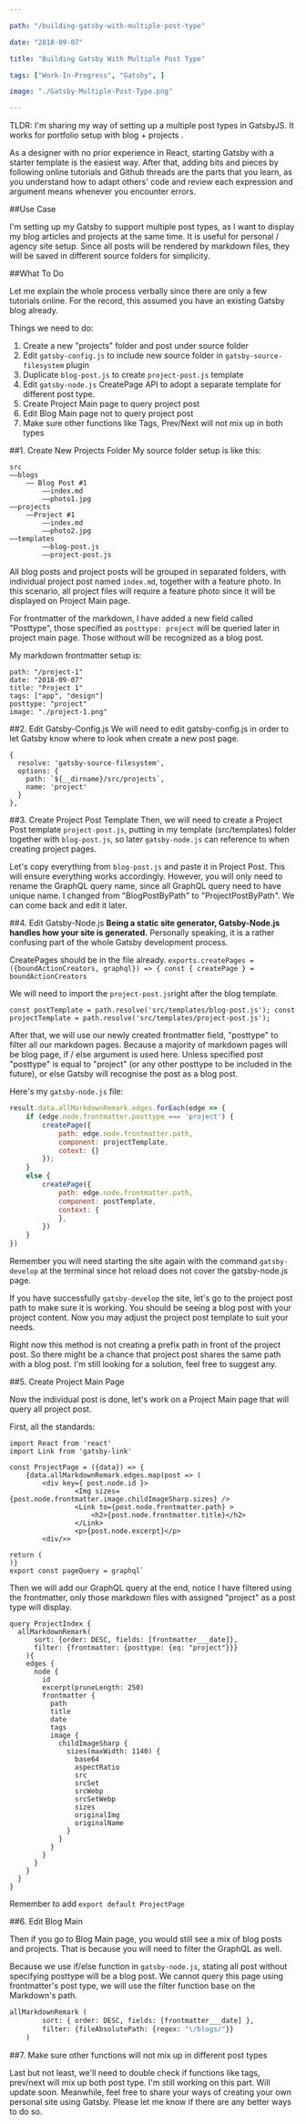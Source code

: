 ```yaml
---

path: "/building-gatsby-with-multiple-post-type"

date: "2018-09-07"

title: "Building Gatsby With Multiple Post Type"

tags: ["Work-In-Progress", "Gatsby", ]

image: "./Gatsby-Multiple-Post-Type.png"

---
```


TLDR: I'm sharing my way of setting up a multiple post types in GatsbyJS. It works for portfolio setup with blog + projects . 

As a designer with no prior experience in React, starting Gatsby with a starter template is the easiest way. After that, adding bits and pieces by following online tutorials and Github threads are the parts that you learn, as you understand how to adapt others' code and review each expression and argument means whenever you encounter errors.

##Use Case

I'm setting up my Gatsby to support multiple post types, as I want to display my blog articles and projects at the same time. It is useful for personal / agency site setup. Since all posts will be rendered by markdown files, they will be saved in different source folders for simplicity.   

##What To Do

Let me explain the whole process verbally since there are only a few tutorials online. For the record, this assumed you have an existing Gatsby blog already.  

Things we need to do:

1. Create a new "projects" folder and post under source folder
2. Edit `gatsby-config.js` to include new source folder in `gatsby-source-filesystem` plugin
3. Duplicate `blog-post.js` to create `project-post.js` template
3. Edit `gatsby-node.js` CreatePage API to adopt a separate template for different post type. 
4. Create Project Main page to query project post
5. Edit Blog Main page not to query project post
6. Make sure other functions like Tags, Prev/Next will not mix up in both types

##1. Create New Projects Folder
My source folder setup is like this:
```
src
——blogs
    —— Blog Post #1
		——index.md
		——photo1.jpg
——projects
	——Project #1
		——index.md
		——photo2.jpg 	
——templates
		——blog-post.js
		——project-post.js
```
All blog posts and project posts will be grouped in separated folders, with individual project post named `index.md`, together with a feature photo. In this scenario, all project files will require a feature photo since it will be displayed on Project Main page. 

For frontmatter of the markdown, I have added a new field called "Posttype", those specified as `posttype: project` will be queried later in project main page. Those without will be recognized as a blog post.

My markdown frontmatter setup is:

```
path: "/project-1"
date: "2018-09-07"
title: "Project 1"
tags: ["app", "design"]
posttype: "project"
image: "./project-1.png"
```


##2. Edit Gatsby-Config.js
We will need to edit gatsby-config.js in order to let Gatsby know where to look when create a new post page. 
```
{
  resolve: 'gatsby-source-filesystem',
  options: {
    path: `${__dirname}/src/projects`,
    name: 'project'
  }
},
```

##3. Create Project Post Template
Then, we will need to create a Project Post template `project-post.js`, putting in my template (src/templates) folder together with `blog-post.js`, so later `gatsby-node.js` can reference to when creating project pages.
 
Let's copy everything from `blog-post.js` and paste it in Project Post. This will ensure everything works accordingly. However, you will only need to rename the GraphQL query name, since all GraphQL query need to have unique name. I changed from "BlogPostByPath" to "ProjectPostByPath". We can come back and edit it later. 

##4. Edit Gatsby-Node.js
**Being a static site generator, Gatsby-Node.js handles how your site is generated.** Personally speaking, it is a rather confusing part of the whole Gatsby development process.

CreatePages should be in the file already. 
`exports.createPages = ({boundActionCreators, graphql}) => {
    const { createPage } = boundActionCreators`

We will need to import the `project-post.js`right after the blog template. 

`const postTemplate = path.resolve('src/templates/blog-post.js');
        const projectTemplate = path.resolve('src/templates/project-post.js');`
        
After that, we will use our newly created frontmatter field, "posttype" to filter all our markdown pages. Because a majority of markdown pages will be blog page, if / else argument is used here. Unless specified post "posttype" is equal to "project" (or any other posttype to be included in the future), or else Gatsby will recognise the post as a blog post.

Here's my `gatsby-node.js` file:

```Javascript
result.data.allMarkdownRemark.edges.forEach(edge => {
    if (edge.node.frontmatter.posttype === 'project') {
        createPage({
            path: edge.node.frontmatter.path,
            component: projectTemplate,
            cotext: {}
        });
    }   
    else {
        createPage({
            path: edge.node.frontmatter.path,
            component: postTemplate,
            context: {
            },
        })
    }
})    
```

Remember you will need starting the site again with the command `gatsby-develop` at the terminal since hot reload does not cover the gatsby-node.js page.

If you have successfully `gatsby-develop` the site, let's go to the project post path to make sure it is working. You should be seeing a blog post with your project content. Now you may adjust the project post template to suit your needs.


Right now this method is not creating a prefix path in front of the project post. So there might be a chance that project post shares the same path with a blog post. I'm still looking for a solution, feel free to suggest any. 

##5. Create Project Main Page

Now the individual post is done, let's work on a Project Main page that will query all project post. 

First, all the standards:
```
import React from 'react'
import Link from 'gatsby-link'

const ProjectPage = ({data}) => {
    {data.allMarkdownRemark.edges.map(post => (
        <div key={ post.node.id }>
                <Img sizes={post.node.frontmatter.image.childImageSharp.sizes} />
                <Link to={post.node.frontmatter.path} >
                    <h2>{post.node.frontmatter.title}</h2>
                </Link>
                <p>{post.node.excerpt}</p>
        <div/>>

return (
)}
export const pageQuery = graphql`
```

Then we will add our GraphQL query at the end, notice I have filtered using the frontmatter, only those markdown files with assigned "project" as a post type will display. 

```
query ProjectIndex {
  allMarkdownRemark(
      sort: {order: DESC, fields: [frontmatter___date]}, 
      filter: {frontmatter: {posttype: {eq: "project"}}}
    ){
    edges {
      node {
        id
        excerpt(pruneLength: 250)
        frontmatter {
          path
          title
          date
          tags
          image {
            childImageSharp {
              sizes(maxWidth: 1140) {
                base64
                aspectRatio
                src
                srcSet
                srcWebp
                srcSetWebp
                sizes
                originalImg
                originalName
              }
            }
          }
        }
      }
    }
  }
}

```

Remember to add `export default ProjectPage`

##6. Edit Blog Main

Then if you go to Blog Main page, you would still see a mix of blog posts and projects. That is because you will need to filter the GraphQL as well. 

Because we use if/else function in `gatsby-node.js`, stating all post without specifying posttype will be a blog post. We cannot query this page using frontmatter's post type,  we will use the filter function base on the Markdown's path.
  
```GraphQL
allMarkdownRemark (
        sort: { order: DESC, fields: [frontmatter___date] },
        filter: {fileAbsolutePath: {regex: "\/blogs/"}}
    )
```

##7. Make sure other functions will not mix up in different post types

Last but not least, we'll need to double check if functions like tags, prev/next will mix up both post type. I'm still working on this part. Will update soon.
Meanwhile, feel free to share your ways of creating your own personal site using Gatsby. Please let me know if there are any better ways to do so.








